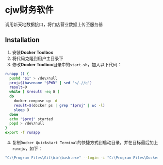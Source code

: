 # cjw财务软件

调用新天地数据接口，将门店营业数据上传至服务器

## Installation
1. 安装**Docker Toolbox**
2. 将代码克隆到用户主目录下
3. 修改**Docker Toolbox**目录中的`start.sh`，加入以下代码：
```sh
runapp () {
  pushd "$1" > /dev/null
  proj=$(basename "$PWD" | sed 's/-//g')
  result=0
  while [ $result -eq 0 ]
  do
    docker-compose up -d
    result=$(docker ps | grep "$proj" | wc -l)
    sleep 3
  done
  echo "$proj" started
  popd > /dev/null
}
export -f runapp
```
4. 复制`Docker Quickstart Terminal`的快捷方式到启动目录，并在目标最后加上`runcjw`，如下：
```sh
"C:\Program Files\Git\bin\bash.exe" --login -i "C:\Program Files\Docker Toolbox\start.sh" runapp cjw
```
